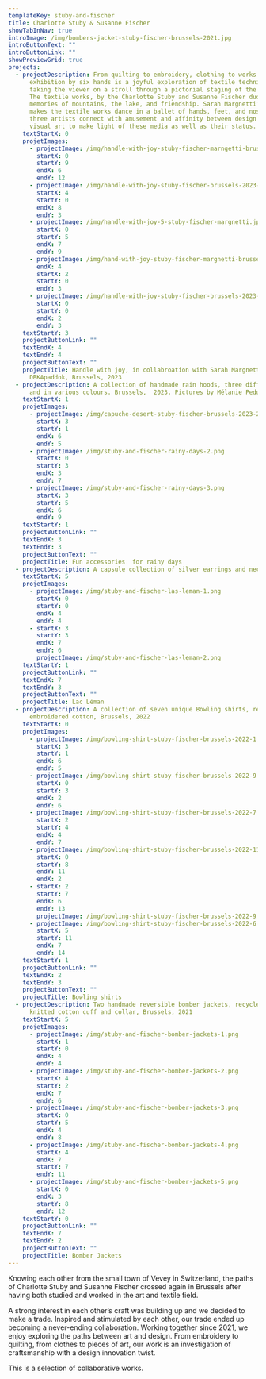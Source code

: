 ```yaml
---
templateKey: stuby-and-fischer
title: Charlotte Stuby & Susanne Fischer
showTabInNav: true
introImage: /img/bombers-jacket-stuby-fischer-brussels-2021.jpg
introButtonText: ""
introButtonLink: ""
showPreviewGrid: true
projects:
  - projectDescription: From quilting to embroidery, clothing to works of art, this
      exhibition by six hands is a joyful exploration of textile techniques
      taking the viewer on a stroll through a pictorial staging of the pieces.
      The textile works, by the Charlotte Stuby and Susanne Fischer duo, invoke
      memories of mountains, the lake, and friendship. Sarah Margnetti’s brush
      makes the textile works dance in a ballet of hands, feet, and noses. The
      three artists connect with amusement and affinity between design and
      visual art to make light of these media as well as their status.
    textStartX: 0
    projetImages:
      - projectImage: /img/handle-with-joy-stuby-fischer-marngetti-brussels-2023.jpg
        startX: 0
        startY: 9
        endX: 6
        endY: 12
      - projectImage: /img/handle-with-joy-stuby-fischer-brussels-2023-2.jpg
        startX: 4
        startY: 0
        endX: 8
        endY: 3
      - projectImage: /img/handle-with-joy-5-stuby-fischer-margnetti.jpg
        startX: 0
        startY: 5
        endX: 7
        endY: 9
      - projectImage: /img/hand-with-joy-stuby-fischer-margnetti-brussels-2023-3.jpg
        endX: 4
        startX: 2
        startY: 0
        endY: 3
      - projectImage: /img/handle-with-joy-stuby-fischer-brussels-2023-1.jpg
        startX: 0
        startY: 0
        endX: 2
        endY: 3
    textStartY: 3
    projectButtonLink: ""
    textEndX: 4
    textEndY: 4
    projectButtonText: ""
    projectTitle: Handle with joy, in collabroation with Sarah Margnetti,
      DBKApaddok, Brussels, 2023
  - projectDescription: A collection of handmade rain hoods, three different models
      and in various colours. Brussels,  2023. Pictures by Mélanie Peduzzi
    textStartX: 1
    projetImages:
      - projectImage: /img/capuche-desert-stuby-fischer-brussels-2023-2.jpg
        startX: 3
        startY: 1
        endX: 6
        endY: 5
      - projectImage: /img/stuby-and-fischer-rainy-days-2.png
        startX: 0
        startY: 3
        endX: 3
        endY: 7
      - projectImage: /img/stuby-and-fischer-rainy-days-3.png
        startX: 3
        startY: 5
        endX: 6
        endY: 9
    textStartY: 1
    projectButtonLink: ""
    textEndX: 3
    textEndY: 3
    projectButtonText: ""
    projectTitle: Fun accessories  for rainy days
  - projectDescription: A capsule collection of silver earrings and necklace, Brussels, 2023
    textStartX: 5
    projetImages:
      - projectImage: /img/stuby-and-fischer-las-leman-1.png
        startX: 0
        startY: 0
        endX: 4
        endY: 4
      - startX: 3
        startY: 3
        endX: 7
        endY: 6
        projectImage: /img/stuby-and-fischer-las-leman-2.png
    textStartY: 1
    projectButtonLink: ""
    textEndX: 7
    textEndY: 3
    projectButtonText: ""
    projectTitle: Lac Léman
  - projectDescription: A collection of seven unique Bowling shirts, recycled and
      embroidered cotton, Brussels, 2022
    textStartX: 0
    projetImages:
      - projectImage: /img/bowling-shirt-stuby-fischer-brussels-2022-1.jpg
        startX: 3
        startY: 1
        endX: 6
        endY: 5
      - projectImage: /img/bowling-shirt-stuby-fischer-brussels-2022-9.jpg
        startX: 0
        startY: 3
        endX: 2
        endY: 6
      - projectImage: /img/bowling-shirt-stuby-fischer-brussels-2022-7.jpg
        startX: 2
        startY: 4
        endX: 4
        endY: 7
      - projectImage: /img/bowling-shirt-stuby-fischer-brussels-2022-11.jpg
        startX: 0
        startY: 8
        endY: 11
        endX: 2
      - startX: 2
        startY: 7
        endX: 6
        endY: 13
        projectImage: /img/bowling-shirt-stuby-fischer-brussels-2022-9.jpg
      - projectImage: /img/bowling-shirt-stuby-fischer-brussels-2022-6.jpg
        startX: 5
        startY: 11
        endX: 7
        endY: 14
    textStartY: 1
    projectButtonLink: ""
    textEndX: 2
    textEndY: 3
    projectButtonText: ""
    projectTitle: Bowling shirts
  - projectDescription: Two handmade reversible bomber jackets, recycled nylon, hand
      knitted cotton cuff and collar, Brussels, 2021
    textStartX: 5
    projetImages:
      - projectImage: /img/stuby-and-fischer-bomber-jackets-1.png
        startX: 1
        startY: 0
        endX: 4
        endY: 4
      - projectImage: /img/stuby-and-fischer-bomber-jackets-2.png
        startX: 4
        startY: 2
        endX: 7
        endY: 6
      - projectImage: /img/stuby-and-fischer-bomber-jackets-3.png
        startX: 0
        startY: 5
        endX: 4
        endY: 8
      - projectImage: /img/stuby-and-fischer-bomber-jackets-4.png
        startX: 4
        endX: 7
        startY: 7
        endY: 11
      - projectImage: /img/stuby-and-fischer-bomber-jackets-5.png
        startX: 0
        endX: 3
        startY: 8
        endY: 12
    textStartY: 0
    projectButtonLink: ""
    textEndX: 7
    textEndY: 2
    projectButtonText: ""
    projectTitle: Bomber Jackets
---
```

Knowing each other from the small town of Vevey in Switzerland, the paths of Charlotte Stuby and Susanne Fischer crossed again in Brussels after having both studied and worked in the art and textile field. 

A strong interest in each other’s craft was building up and we decided to make a trade. Inspired and stimulated by each other, our trade ended up becoming a never-ending collaboration. Working together since 2021, we enjoy exploring the paths between art and design. From embroidery to quilting, from clothes to pieces of art, our work is an investigation of craftsmanship with a design innovation twist.

This is a selection of collaborative works.